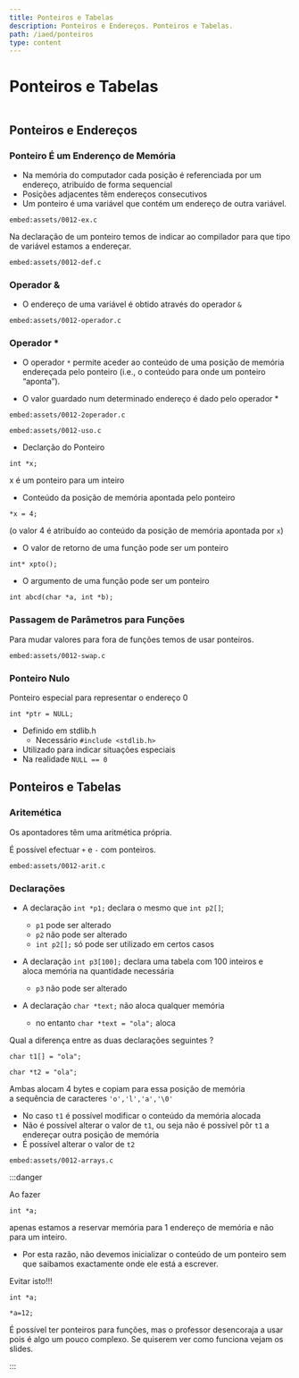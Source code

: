 ```yaml
---
title: Ponteiros e Tabelas
description: Ponteiros e Endereços. Ponteiros e Tabelas.
path: /iaed/ponteiros
type: content
---
```


# Ponteiros e Tabelas

```toc

```

## Ponteiros e Endereços

### Ponteiro É um Enderenço de Memória

- Na memória do computador cada posição é
  referenciada por um endereço, atribuído de forma
  sequencial
- Posições adjacentes têm endereços consecutivos
- Um ponteiro é uma variável que contém um endereço
  de outra variável.

`embed:assets/0012-ex.c`

Na declaração de um ponteiro temos de indicar ao compilador para
que tipo de variável estamos a endereçar.

`embed:assets/0012-def.c`

### Operador &

- O endereço de uma variável é obtido através do
  operador `&`

`embed:assets/0012-operador.c`

### Operador \*

- O operador `*` permite aceder ao conteúdo de uma posição
  de memória endereçada pelo ponteiro
  (i.e., o conteúdo para onde um ponteiro “aponta”).

- O valor guardado num determinado endereço é dado
  pelo operador \*

`embed:assets/0012-2operador.c`

`embed:assets/0012-uso.c`

- Declarção do Ponteiro

`int *x;`

x é um ponteiro para um inteiro

- Conteúdo da posição de memória apontada pelo ponteiro

`*x = 4;`

(o valor 4 é atribuído ao conteúdo da posição de memória apontada
por `x`)

- O valor de retorno de uma função pode ser um ponteiro

`int* xpto();`

- O argumento de uma função pode ser um ponteiro

`int abcd(char *a, int *b);`

### Passagem de Parâmetros para Funções

Para mudar valores para fora de funções temos de usar ponteiros.

`embed:assets/0012-swap.c`

### Ponteiro Nulo

Ponteiro especial para representar o endereço 0

`int *ptr = NULL;`

- Definido em stdlib.h
  - Necessário `#include <stdlib.h>`
- Utilizado para indicar situações especiais
- Na realidade `NULL == 0`

## Ponteiros e Tabelas

### Aritemética

Os apontadores têm uma aritmética própria.

É possível efectuar `+` e `-` com ponteiros.

`embed:assets/0012-arit.c`

### Declarações

- A declaração `int *p1;` declara o mesmo que `int p2[]`;

  - `p1` pode ser alterado
  - `p2` não pode ser alterado
  - `int p2[];` só pode ser utilizado em certos casos

- A declaração `int p3[100];` declara uma tabela com 100
  inteiros e \
  aloca memória na quantidade necessária

  - `p3` não pode ser alterado

- A declaração `char *text;` não aloca qualquer memória

  - no entanto `char *text = "ola";` aloca

Qual a diferença entre as duas declarações seguintes ?

`char t1[] = "ola";`

`char *t2 = "ola";`

Ambas alocam 4 bytes e copiam para essa posição de
memória\
a sequência de caracteres `'o','l','a','\0'`

- No caso `t1` é possível modificar o conteúdo da memória
  alocada
- Não é possível alterar o valor de `t1`, ou seja não é possível
  pôr `t1` a endereçar outra posição de memória
- É possível alterar o valor de `t2`

`embed:assets/0012-arrays.c`

:::danger

Ao fazer

`int *a;`

apenas estamos a reservar memória para 1 endereço de
memória e não para um inteiro.

- Por esta razão, não devemos inicializar o conteúdo de um
  ponteiro sem que saibamos exactamente onde ele está a
  escrever.

Evitar isto!!!

`int *a;`

`*a=12; `

É possível ter ponteiros para funções,
mas o professor desencoraja a usar pois é algo um pouco complexo.
Se quiserem ver como funciona vejam os slides.

:::
